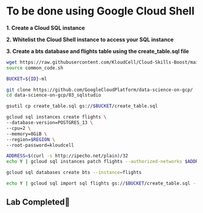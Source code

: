 # **To be done using Google Cloud Shell**

**1. Create a Cloud SQL instance**

**2. Whitelist the Cloud Shell instance to access your SQL instance**

**3. Create a bts database and flights table using the create_table.sql file**

```bash
wget https://raw.githubusercontent.com/KloudCell/Cloud-Skills-Boost/main/resources/common_code.sh 2> /dev/null
source common_code.sh

BUCKET=${ID}-ml

git clone https://github.com/GoogleCloudPlatform/data-science-on-gcp/
cd data-science-on-gcp/03_sqlstudio

gsutil cp create_table.sql gs://$BUCKET/create_table.sql

gcloud sql instances create flights \
--database-version=POSTGRES_13 \
--cpu=2 \
--memory=8GiB \
--region=$REGION \
--root-password=kloudcell

ADDRESS=$(curl -s http://ipecho.net/plain)/32
echo Y | gcloud sql instances patch flights --authorized-networks $ADDRESS

gcloud sql databases create bts --instance=flights

echo Y | gcloud sql import sql flights gs://$BUCKET/create_table.sql --database=bts
```

## Lab Completed🎉